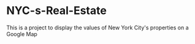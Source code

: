 # NYC-s-Real-Estate
This is a project to display the values of New York City's properties on a Google Map
